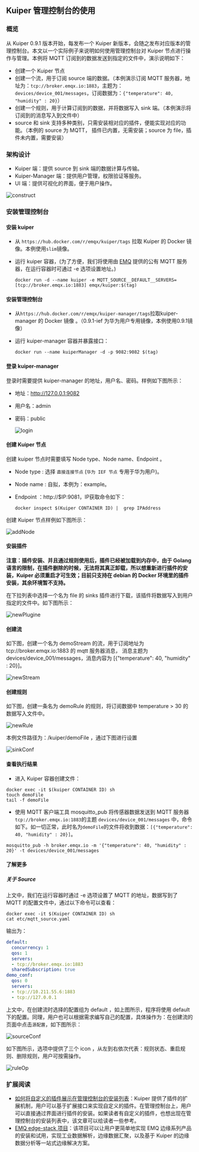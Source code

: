 ## Kuiper 管理控制台的使用

### 概览

从 Kuiper 0.9.1 版本开始，每发布一个 Kuiper 新版本，会随之发布对应版本的管理控制台。本文以一个实际例子来说明如何使用管理控制台对 Kuiper 节点进行操作与管理。本例将 MQTT 订阅到的数据发送到指定的文件中，演示说明如下：

- 创建一个 Kuiper 节点
- 创建一个流，用于订阅 source 端的数据。（本例演示订阅 MQTT 服务器，地址为：`tcp://broker.emqx.io:1883`，主题为：`devices/device_001/messages`，订阅数据为：`{"temperature": 40, "humidity" : 20}`）
- 创建一个规则，用于计算订阅到的数据，并将数据写入 sink 端。（本例演示将订阅到的消息写入到文件中）
- source 和 sink 支持多种类别，只需安装相对应的插件，便能实现对应的功能。（本例的 source 为 MQTT， 插件已内置，无需安装；source 为 file，插件未内置，需要安装）

### 架构设计

* Kuiper 端：提供 source 到 sink 端的数据计算与传输。
* Kuiper-Manager 端：提供用户管理，权限验证等服务。
* UI 端：提供可视化的界面，便于用户操作。

![construct](./image/conStruct.png)

### 安装管理控制台

#### 安装 kuiper

- 从 `https://hub.docker.com/r/emqx/kuiper/tags` 拉取 Kuiper 的 Docker 镜像。本例使用`slim`镜像。

- 运行 kuiper 容器，(为了方便，我们将使用由 [EMQ](https://www.emqx.io) 提供的公有 MQTT 服务器，在运行容器时可通过 -e 选项设置地址。)

  ```shell
  docker run -d --name kuiper -e MQTT_SOURCE__DEFAULT__SERVERS=[tcp://broker.emqx.io:1883] emqx/kuiper:$(tag)
  ```

#### 安装管理控制台

- 从`https://hub.docker.com/r/emqx/kuiper-manager/tags`拉取kuiper-manager 的 Docker 镜像 。（0.9.1-ief 为华为用户专用镜像，本例使用0.9.1镜像）

- 运行 kuiper-manager 容器并暴露接口：

  ```shell
  docker run --name kuiperManager -d -p 9082:9082 $(tag)
  ```

#### 登录 kuiper-manager

登录时需要提供 kuiper-manager 的地址，用户名、密码。样例如下图所示：

* 地址：http://127.0.0.1:9082

* 用户名：admin

* 密码：public

  ![login](./image/login.png)

#### 创建 Kuiper 节点

创建 kuiper 节点时需要填写 Node type、Node name、Endpoint 。

* Node type : 选择 `直接连接节点`  (`华为 IEF 节点` 专用于华为用户)。

* Node name : 自拟，本例为：example。

* Endpoint ：http://$IP:9081，IP获取命令如下：

  ```shell
  docker inspect $(Kuiper CONTAINER ID) |  grep IPAddress
  ```

创建 Kuiper 节点样例如下图所示：

![addNode](./image/addNode.png)

#### 安装插件

**注意：插件安装、并且通过规则使用后，插件已经被加载到内存中，由于 Golang 语言的限制，在插件删除的时候，无法将其真正卸载，所以想重新进行插件的安装，Kuiper 必须重启才可生效；目前只支持在 debian 的 Docker 环境里的插件安装，其余环境暂不支持。**

在下拉列表中选择一个名为 file 的 sinks 插件进行下载，该插件将数据写入到用户指定的文件中。如下图所示：

![newPlugine](./image/newPlugin.png)

#### 创建流

如下图，创建一个名为 demoStream 的流，用于订阅地址为 tcp://broker.emqx.io:1883 的 mqtt 服务器消息， 消息主题为 devices/device_001/messages，消息内容为 [{"temperature": 40, "humidity" : 20}]。

![newStream](./image/newStream.png)

#### 创建规则

如下图，创建一条名为 demoRule 的规则，将订阅数据中 temperature > 30 的数据写入文件中。

![newRule](./image/newRule.png)

本例文件路径为：/kuiper/demoFile ，通过下图进行设置

![sinkConf](./image/sinkConf.png)

#### 查看执行结果

* 进入 Kuiper 容器创建文件：

```shell
docker exec -it $(kuiper CONTAINER ID) sh
touch demoFile
tail -f demoFile
```

* 使用 MQTT 客户端工具 mosquitto_pub 将传感器数据发送到 MQTT 服务器 `tcp://broker.emqx.io:1883`的主题 `devices/device_001/messages`  中，命令如下。如一切正常，此时名为`demoFile`的文件将收到数据：`[{"temperature": 40, "humidity" : 20}]`。

```shell
mosquitto_pub -h broker.emqx.io -m '{"temperature": 40, "humidity" : 20}' -t devices/device_001/messages
```

#### 了解更多

##### 关于 Source

上文中，我们在运行容器时通过 -e 选项设置了 MQTT 的地址，数据写到了 MQTT 的配置文件中，通过以下命令可以查看：

```shell
docker exec -it $(Kuiper CONTAINER ID) sh
cat etc/mqtt_source.yaml
```

输出为：

```yaml
default:
  concurrency: 1
  qos: 1
  servers:
  - tcp://broker.emqx.io:1883
  sharedSubscription: true
demo_conf:
  qos: 0
  servers:
  - tcp://10.211.55.6:1883
  - tcp://127.0.0.1
```

上文中，在创建流时选择的配置组为 default ，如上图所示，程序将使用 default 下的配置。同理，用户也可以根据需求编写自己的配置，具体操作为：在创建流的页面中点击`源配置`，如下图所示：

![sourceConf](./image/sourceConf.png)

如下图所示，选项中提供了三个 icon ，从左到右依次代表：规则状态、重启规则、删除规则，用户可按需操作。

![ruleOp](./image/ruleOp.png)

### 扩展阅读

- [如何将自定义的插件展示在管理控制台的安装列表](plugins_in_manager.md)：Kuiper 提供了插件的扩展机制，用户可以基于扩展接口来实现自定义的插件。在管理控制台上，用户可以直接通过界面进行插件的安装。如果读者有自定义的插件，也想出现在管理控制台的安装列表中，该文章可以给读者一些参考。
- [EMQ edge-stack 项目](https://github.com/emqx/edge-stack)：该项目可以让用户更简单地实现 EMQ 边缘系列产品的安装和试用，实现工业数据解析，边缘数据汇聚，以及基于 Kuiper 的边缘数据分析等一站式边缘解决方案。



